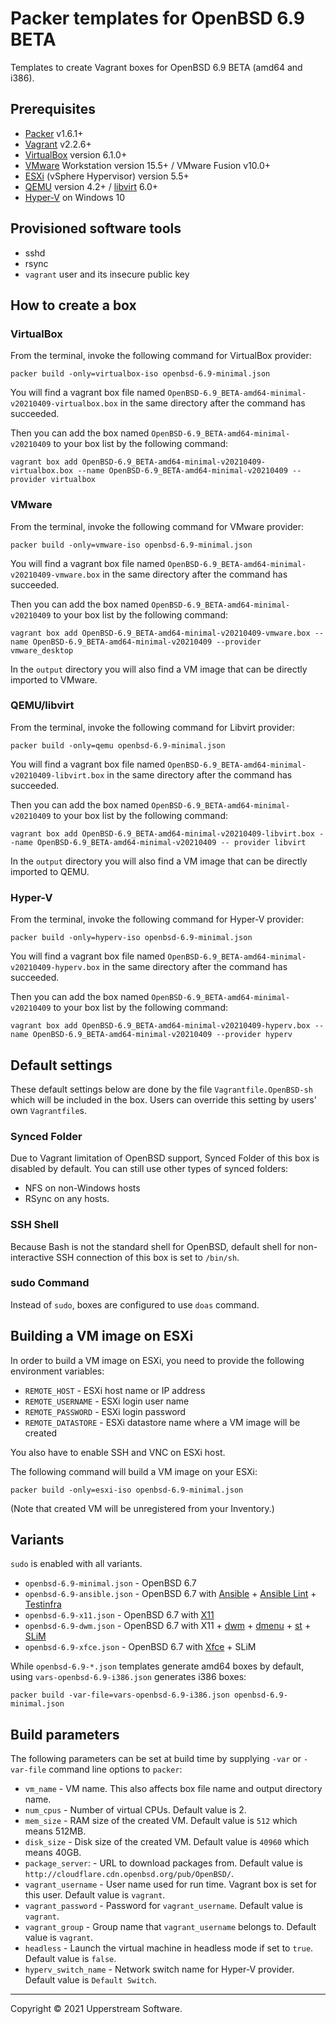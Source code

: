 # Packer templates for OpenBSD 6.9 BETA

Templates to create Vagrant boxes for OpenBSD 6.9 BETA (amd64 and i386).

## Prerequisites

* [Packer][] v1.6.1+
* [Vagrant][] v2.2.6+
* [VirtualBox][] version 6.1.0+
* [VMware][] Workstation version 15.5+ / VMware Fusion v10.0+
* [ESXi][] (vSphere Hypervisor) version 5.5+
* [QEMU][] version 4.2+ / [libvirt][] 6.0+
* [Hyper-V][] on Windows 10

[ESXi]:
  http://www.vmware.com/products/vsphere-hypervisor
  "Free VMware vSphere Hypervisor, Free Virtualization (ESXi)"
[Hyper-V]:
  https://docs.microsoft.com/en-us/virtualization/hyper-v-on-windows/about/
  "Introduction to Hyper-V on Windows 10 | Microsoft Docs"
[libvirt]:
  https://libvirt.org/ "libvirt: The virtualization API"
[Packer]:
  https://www.packer.io/ "Packer by HashiCorp"
[QEMU]:
  https://www.qemu.org/ "QEMU"
[Vagrant]:
  https://www.vagrantup.com/ "Vagrant"
[VirtualBox]:
  https://www.virtualbox.org/ "Oracle VM VirtualBox"
[VMware]:
  http://www.vmware.com/
  "VMware Virtualization for Desktop &amp; Server, Application, Public &amp; Hybrid Clouds"

## Provisioned software tools

* sshd
* rsync
* `vagrant` user and its insecure public key

## How to create a box

### VirtualBox

From the terminal, invoke the following command for VirtualBox provider:

    packer build -only=virtualbox-iso openbsd-6.9-minimal.json

You will find a vagrant box file named `OpenBSD-6.9_BETA-amd64-minimal-v20210409-virtualbox.box`
in the same directory after the command has succeeded.

Then you can add the box named `OpenBSD-6.9_BETA-amd64-minimal-v20210409`
to your box list by the following command:

    vagrant box add OpenBSD-6.9_BETA-amd64-minimal-v20210409-virtualbox.box --name OpenBSD-6.9_BETA-amd64-minimal-v20210409 --provider virtualbox

### VMware

From the terminal, invoke the following command for VMware provider:

    packer build -only=vmware-iso openbsd-6.9-minimal.json

You will find a vagrant box file named `OpenBSD-6.9_BETA-amd64-minimal-v20210409-vmware.box`
in the same directory after the command has succeeded.

Then you can add the box named `OpenBSD-6.9_BETA-amd64-minimal-v20210409`
to your box list by the following command:

    vagrant box add OpenBSD-6.9_BETA-amd64-minimal-v20210409-vmware.box --name OpenBSD-6.9_BETA-amd64-minimal-v20210409 --provider vmware_desktop

In the `output` directory you will also find a VM image that can be
directly imported to VMware.

### QEMU/libvirt

From the terminal, invoke the following command for Libvirt provider:

    packer build -only=qemu openbsd-6.9-minimal.json

You will find a vagrant box file named `OpenBSD-6.9_BETA-amd64-minimal-v20210409-libvirt.box`
in the same directory after the command has succeeded.

Then you can add the box named `OpenBSD-6.9_BETA-amd64-minimal-v20210409`
to your box list by the following command:

    vagrant box add OpenBSD-6.9_BETA-amd64-minimal-v20210409-libvirt.box --name OpenBSD-6.9_BETA-amd64-minimal-v20210409 -- provider libvirt

In the `output` directory you will also find a VM image that can be
directly imported to QEMU.

### Hyper-V

From the terminal, invoke the following command for Hyper-V provider:

    packer build -only=hyperv-iso openbsd-6.9-minimal.json

You will find a vagrant box file named `OpenBSD-6.9_BETA-amd64-minimal-v20210409-hyperv.box`
in the same directory after the command has succeeded.

Then you can add the box named `OpenBSD-6.9_BETA-amd64-minimal-v20210409`
to your box list by the following command:

    vagrant box add OpenBSD-6.9_BETA-amd64-minimal-v20210409-hyperv.box --name OpenBSD-6.9_BETA-amd64-minimal-v20210409 --provider hyperv

## Default settings

These default settings below are done by the file
`Vagrantfile.OpenBSD-sh` which will be included in the box.  Users can
override this setting by users' own `Vagrantfile`s.

### Synced Folder

Due to Vagrant limitation of OpenBSD support, Synced Folder of this box
is disabled by default.
You can still use other types of synced folders:

* NFS on non-Windows hosts
* RSync on any hosts.

### SSH Shell

Because Bash is not the standard shell for OpenBSD, default shell for
non-interactive SSH connection of this box is set to `/bin/sh`.

### sudo Command

Instead of `sudo`, boxes are configured to use `doas` command.

## Building a VM image on ESXi

In order to build a VM image on ESXi, you need to provide the following
environment variables:

* `REMOTE_HOST` - ESXi host name or IP address
* `REMOTE_USERNAME` - ESXi login user name
* `REMOTE_PASSWORD` - ESXi login password
* `REMOTE_DATASTORE` - ESXi datastore name where a VM image will be
  created

You also have to enable SSH and VNC on ESXi host.

The following command will build a VM image on your ESXi:

    packer build -only=esxi-iso openbsd-6.9-minimal.json

(Note that created VM will be unregistered from your Inventory.)

## Variants

`sudo` is enabled with all variants.

* `openbsd-6.9-minimal.json` - OpenBSD 6.7
* `openbsd-6.9-ansible.json` - OpenBSD 6.7 with [Ansible][] +
  [Ansible Lint][] + [Testinfra][]
* `openbsd-6.9-x11.json` - OpenBSD 6.7 with [X11][]
* `openbsd-6.9-dwm.json` - OpenBSD 6.7 with X11 + [dwm][] + [dmenu][] +
  [st][] + [SLiM][]
* `openbsd-6.9-xfce.json` - OpenBSD 6.7 with [Xfce][] + SLiM

While `openbsd-6.9-*.json` templates generate amd64 boxes by default,
using `vars-openbsd-6.9-i386.json` generates i386 boxes:

    packer build -var-file=vars-openbsd-6.9-i386.json openbsd-6.9-minimal.json

[Ansible]: https://www.ansible.com/ "Ansible is Simple IT Automation"
[Ansible Lint]: https://docs.ansible.com/ansible-lint/
  "Ansible Lint Documentation &mdash; Ansible Documentation"
[dmenu]: http://tools.suckless.org/dmenu/ "dmenu | suckless.org tools"
[dwm]: http://dwm.suckless.org/
  "suckless.org dwm - dynamic window manager"
[SLiM]: https://sourceforge.net/projects/slim.berlios/
  "SLiM download | SourceForge.net"
[st]: http://st.suckless.org/ "suckless.org st - simple terminal"
[Testinfra]: https://testinfra.readthedocs.io/en/latest/
  "Testinfra test your infrastructure &#8212; testinfra 3.2.1.dev2+g672a064.d20191006 documentation"
[X11]: https://www.x.org/wiki/ "X.Org"
[Xfce]: http://www.xfce.org/ "Xfce Desktop Environment"

## Build parameters

The following parameters can be set at build time by supplying `-var` or
`-var-file` command line options to `packer`:

* `vm_name` - VM name.  This also affects box file name and output
  directory name.
* `num_cpus` - Number of virtual CPUs.  Default value is 2.
* `mem_size` - RAM size of the created VM.  Default value is `512`
  which means 512MB.
* `disk_size` - Disk size of the created VM.  Default value is `40960`
  which means 40GB.
* `package_server`: - URL to download packages from.  Default value is
  `http://cloudflare.cdn.openbsd.org/pub/OpenBSD/`.
* `vagrant_username` - User name used for run time.  Vagrant box is set
  for this user.  Default value is `vagrant`.
* `vagrant_password` - Password for `vagrant_username`.  Default value
  is `vagrant`.
* `vagrant_group` - Group name that `vagrant_username` belongs to.
  Default value is `vagrant`.
* `headless` - Launch the virtual machine in headless mode if set to
  `true`.  Default value is `false`.
* `hyperv_switch_name` - Network switch name for Hyper-V provider.
  Default value is `Default Switch`.

- - -

Copyright &copy; 2021 Upperstream Software.
